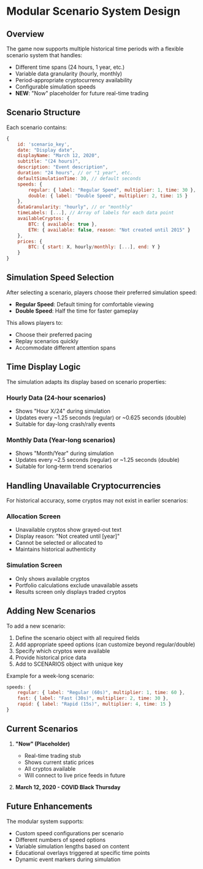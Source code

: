 # Modular Scenario System Design

## Overview
The game now supports multiple historical time periods with a flexible scenario system that handles:
- Different time spans (24 hours, 1 year, etc.)
- Variable data granularity (hourly, monthly)
- Period-appropriate cryptocurrency availability
- Configurable simulation speeds
- **NEW**: "Now" placeholder for future real-time trading

## Scenario Structure

Each scenario contains:
```javascript
{
    id: 'scenario_key',
    date: "Display date",
    displayName: "March 12, 2020",
    subtitle: "(24 hours)",
    description: "Event description",
    duration: "24 hours", // or "1 year", etc.
    defaultSimulationTime: 30, // default seconds
    speeds: {
        regular: { label: "Regular Speed", multiplier: 1, time: 30 },
        double: { label: "Double Speed", multiplier: 2, time: 15 }
    },
    dataGranularity: "hourly", // or "monthly"
    timeLabels: [...], // Array of labels for each data point
    availableCryptos: {
        BTC: { available: true },
        ETH: { available: false, reason: "Not created until 2015" }
    },
    prices: {
        BTC: { start: X, hourly/monthly: [...], end: Y }
    }
}
```

## Simulation Speed Selection

After selecting a scenario, players choose their preferred simulation speed:
- **Regular Speed**: Default timing for comfortable viewing
- **Double Speed**: Half the time for faster gameplay

This allows players to:
- Choose their preferred pacing
- Replay scenarios quickly
- Accommodate different attention spans

## Time Display Logic

The simulation adapts its display based on scenario properties:

### Hourly Data (24-hour scenarios)
- Shows "Hour X/24" during simulation
- Updates every ~1.25 seconds (regular) or ~0.625 seconds (double)
- Suitable for day-long crash/rally events

### Monthly Data (Year-long scenarios)
- Shows "Month/Year" during simulation
- Updates every ~2.5 seconds (regular) or ~1.25 seconds (double)
- Suitable for long-term trend scenarios

## Handling Unavailable Cryptocurrencies

For historical accuracy, some cryptos may not exist in earlier scenarios:

### Allocation Screen
- Unavailable cryptos show grayed-out text
- Display reason: "Not created until [year]"
- Cannot be selected or allocated to
- Maintains historical authenticity

### Simulation Screen
- Only shows available cryptos
- Portfolio calculations exclude unavailable assets
- Results screen only displays traded cryptos

## Adding New Scenarios

To add a new scenario:

1. Define the scenario object with all required fields
2. Add appropriate speed options (can customize beyond regular/double)
3. Specify which cryptos were available
4. Provide historical price data
5. Add to SCENARIOS object with unique key

Example for a week-long scenario:
```javascript
speeds: {
    regular: { label: "Regular (60s)", multiplier: 1, time: 60 },
    fast: { label: "Fast (30s)", multiplier: 2, time: 30 },
    rapid: { label: "Rapid (15s)", multiplier: 4, time: 15 }
}
```

## Current Scenarios

1. **"Now" (Placeholder)**
   - Real-time trading stub
   - Shows current static prices
   - All cryptos available
   - Will connect to live price feeds in future

2. **March 12, 2020 - COVID Black Thursday**

## Future Enhancements

The modular system supports:
- Custom speed configurations per scenario
- Different numbers of speed options
- Variable simulation lengths based on content
- Educational overlays triggered at specific time points
- Dynamic event markers during simulation 